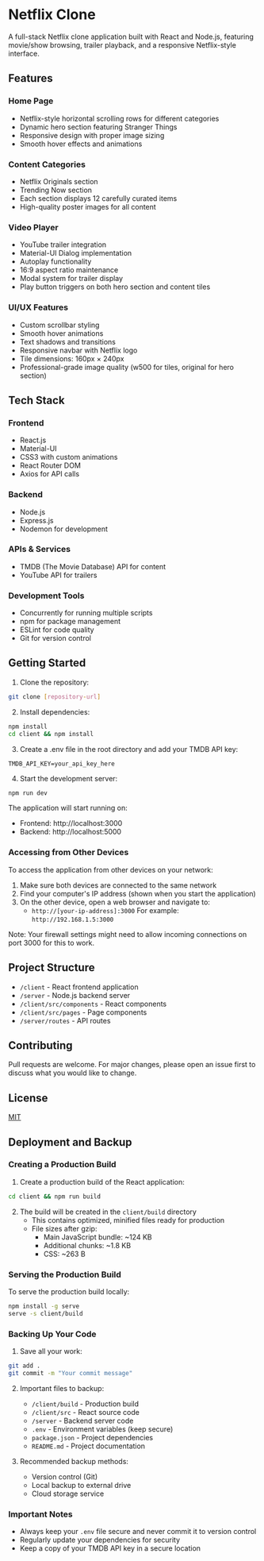 # Netflix Clone

A full-stack Netflix clone application built with React and Node.js, featuring movie/show browsing, trailer playback, and a responsive Netflix-style interface.

## Features

### Home Page
- Netflix-style horizontal scrolling rows for different categories
- Dynamic hero section featuring Stranger Things
- Responsive design with proper image sizing
- Smooth hover effects and animations

### Content Categories
- Netflix Originals section
- Trending Now section
- Each section displays 12 carefully curated items
- High-quality poster images for all content

### Video Player
- YouTube trailer integration
- Material-UI Dialog implementation
- Autoplay functionality
- 16:9 aspect ratio maintenance
- Modal system for trailer display
- Play button triggers on both hero section and content tiles

### UI/UX Features
- Custom scrollbar styling
- Smooth hover animations
- Text shadows and transitions
- Responsive navbar with Netflix logo
- Tile dimensions: 160px × 240px
- Professional-grade image quality (w500 for tiles, original for hero section)

## Tech Stack

### Frontend
- React.js
- Material-UI
- CSS3 with custom animations
- React Router DOM
- Axios for API calls

### Backend
- Node.js
- Express.js
- Nodemon for development

### APIs & Services
- TMDB (The Movie Database) API for content
- YouTube API for trailers

### Development Tools
- Concurrently for running multiple scripts
- npm for package management
- ESLint for code quality
- Git for version control

## Getting Started

1. Clone the repository:
```bash
git clone [repository-url]
```

2. Install dependencies:
```bash
npm install
cd client && npm install
```

3. Create a .env file in the root directory and add your TMDB API key:
```env
TMDB_API_KEY=your_api_key_here
```

4. Start the development server:
```bash
npm run dev
```

The application will start running on:
- Frontend: http://localhost:3000
- Backend: http://localhost:5000

### Accessing from Other Devices

To access the application from other devices on your network:

1. Make sure both devices are connected to the same network
2. Find your computer's IP address (shown when you start the application)
3. On the other device, open a web browser and navigate to:
   - `http://[your-ip-address]:3000`
   For example: `http://192.168.1.5:3000`

Note: Your firewall settings might need to allow incoming connections on port 3000 for this to work.

## Project Structure
- `/client` - React frontend application
- `/server` - Node.js backend server
- `/client/src/components` - React components
- `/client/src/pages` - Page components
- `/server/routes` - API routes

## Contributing
Pull requests are welcome. For major changes, please open an issue first to discuss what you would like to change.

## License
[MIT](https://choosealicense.com/licenses/mit/)

## Deployment and Backup

### Creating a Production Build

1. Create a production build of the React application:
```bash
cd client && npm run build
```

2. The build will be created in the `client/build` directory
   - This contains optimized, minified files ready for production
   - File sizes after gzip:
     - Main JavaScript bundle: ~124 KB
     - Additional chunks: ~1.8 KB
     - CSS: ~263 B

### Serving the Production Build

To serve the production build locally:
```bash
npm install -g serve
serve -s client/build
```

### Backing Up Your Code

1. Save all your work:
```bash
git add .
git commit -m "Your commit message"
```

2. Important files to backup:
   - `/client/build` - Production build
   - `/client/src` - React source code
   - `/server` - Backend server code
   - `.env` - Environment variables (keep secure)
   - `package.json` - Project dependencies
   - `README.md` - Project documentation

3. Recommended backup methods:
   - Version control (Git)
   - Local backup to external drive
   - Cloud storage service

### Important Notes
- Always keep your `.env` file secure and never commit it to version control
- Regularly update your dependencies for security
- Keep a copy of your TMDB API key in a secure location 